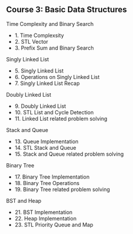 ## Course 3: Basic Data Structures


Time Complexity and Binary Search</summary>
    <ul>
        <li>1. Time Complexsity</li>
        <li>2. STL Vector</li>
        <li>3. Prefix Sum and Binary Search</li>
    </ul>


Singly Linked List</summary>
    <ul>
        <li>5. Singly Linked List</li>
        <li>6. Operations on Singly Linked List</li>
        <li>7. Singly Linked List Recap</li>
    </ul>


Doubly Linked List</summary>
    <ul>
        <li>9. Doubly Linked List</li>
        <li>10. STL List and Cycle Detection</li>
        <li>11. Linked List related problem solving</li>
    </ul>

Stack and Queue</summary>
    <ul>
        <li>13. Queue Implementation</li>
        <li>14. STL Stack and Queue</li>
        <li>15. Stack and Queue related problem solving</li>
    </ul>


Binary Tree</summary>
    <ul>
        <li>17. Binary Tree Implementation</li>
        <li>18. Binary Tree Operations</li>
        <li>19. Binary Tree related problem solving</li>
    </ul>


BST and Heap</summary>
    <ul>
        <li>21. BST Implementation</li>
        <li>22. Heap Implementation</li>
        <li>23. STL Priority Queue and Map</li>
    </ul>

